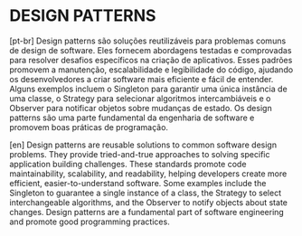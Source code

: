 # DESIGN PATTERNS 

[pt-br] Design patterns são soluções reutilizáveis para problemas comuns de design de software. Eles fornecem abordagens testadas e comprovadas para resolver desafios específicos na criação de aplicativos. Esses padrões promovem a manutenção, escalabilidade e legibilidade do código, ajudando os desenvolvedores a criar software mais eficiente e fácil de entender. Alguns exemplos incluem o Singleton para garantir uma única instância de uma classe, o Strategy para selecionar algoritmos intercambiáveis e o Observer para notificar objetos sobre mudanças de estado. Os design patterns são uma parte fundamental da engenharia de software e promovem boas práticas de programação.

[en] Design patterns are reusable solutions to common software design problems. They provide tried-and-true approaches to solving specific application building challenges. These standards promote code maintainability, scalability, and readability, helping developers create more efficient, easier-to-understand software. Some examples include the Singleton to guarantee a single instance of a class, the Strategy to select interchangeable algorithms, and the Observer to notify objects about state changes. Design patterns are a fundamental part of software engineering and promote good programming practices.
